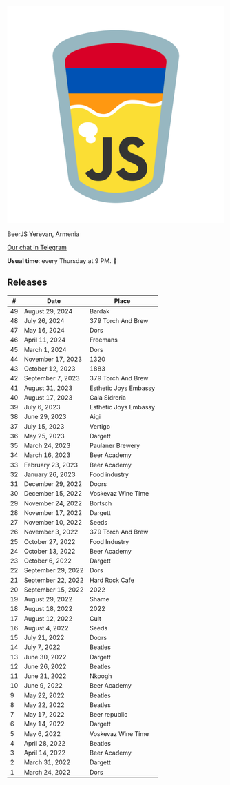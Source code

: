 ![This is an image](js-am-transparent.svg "Beerjs Yerevan logo")

BeerJS Yerevan, Armenia

[Our chat in Telegram](https://t.me/beerjs_yerevan)

**Usual time**: every Thursday at 9 PM. :beers:

## Releases

| #   | Date               | Place                      |
|-----|--------------------|----------------------------|
| 49 | August 29, 2024      | Bardak    |
| 48 | July 26, 2024      | 379 Torch And Brew   |
| 47 | May 16, 2024      | Dors     |
| 46 | April 11, 2024      | Freemans     |
| 45 | March 1, 2024      | Dors     |
| 44 | November 17, 2023      | 1320     |
| 43 | October 12, 2023      | 1883     |
| 42 | September 7, 2023      | 379 Torch And Brew     |
| 41 | August 31, 2023      | Esthetic Joys Embassy     |
| 40 | August 17, 2023      | Gala Sidreria     |
| 39 | July 6, 2023      |  Esthetic Joys Embassy    |
| 38 | June 29, 2023      |  Aigi   |
| 37 | July 15, 2023      |  Vertigo    |
| 36 | May 25, 2023      |  Dargett    |
| 35 | March 24, 2023      |  Paulaner Brewery   |
| 34 | March 16, 2023      |  Beer Academy   |
| 33 | February 23, 2023      |  Beer Academy   |
| 32 | January 26, 2023      |  Food industry    |
| 31 | December 29, 2022      |  Doors    |
| 30 | December 15, 2022      |  Voskevaz Wine Time     |
| 29 | November 24, 2022      |  Bortsch     |
| 28 | November 17, 2022      |  Dargett     |
| 27 | November 10, 2022      |  Seeds     |
| 26 | November 3, 2022      |  379 Torch And Brew   |
| 25 | October 27, 2022      |  Food Industry   |
| 24 | October 13, 2022      |  Beer Academy   |
| 23 | October 6, 2022      |  Dargett   |
| 22 | September 29, 2022      |  Dors   |
| 21 | September 22, 2022      |  Hard Rock Cafe   |
| 20 | September 15, 2022      |  2022   |
| 19 | August 29, 2022      |  Shame   |
| 18 | August 18, 2022      |  2022   |
| 17 | August 12, 2022      |  Cult   |
| 16 | August 4, 2022      |  Seeds   |
| 15 | July 21, 2022      |  Doors   |
| 14 | July 7, 2022      |  Beatles   |
| 13 | June 30, 2022      |  Dargett   |
| 12 | June 26, 2022      |  Beatles   |
| 11 | June 21, 2022      |  Nkoogh   |
| 10 | June 9, 2022      |  Beer Academy   |
| 9 | May 22, 2022      |  Beatles   |
| 8 | May 22, 2022      |  Beatles   |
| 7 | May 17, 2022      |  Beer republic   |
| 6 | May 14, 2022      |  Dargett   |
| 5 | May 6, 2022      |  Voskevaz Wine Time   |
| 4 | April 28, 2022      |  Beatles   |
| 3 | April 14, 2022      |  Beer Academy   |
| 2 | March 31, 2022      |  Dargett   |
| 1 | March 24, 2022      |  Dors   |
